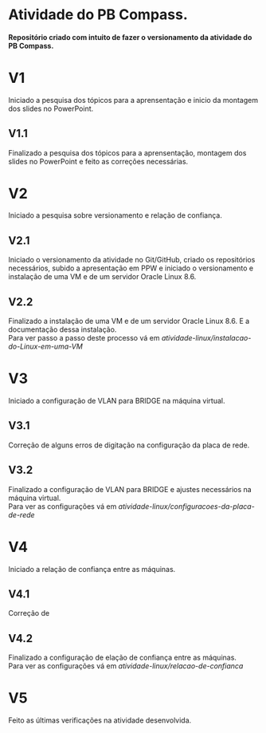 # Atividade do PB Compass.  
#### Repositório criado com intuito de fazer o versionamento da atividade do PB Compass.  
# V1   
Iniciado a pesquisa dos tópicos para a aprensentação e inicio da montagem dos slides no PowerPoint.  
## V1.1  
Finalizado a pesquisa dos tópicos para a aprensentação, montagem dos slides no PowerPoint e feito as correções necessárias.  
# V2   
Iniciado a pesquisa sobre versionamento e relação de confiança.  
## V2.1  
Iniciado o versionamento da atividade no Git/GitHub, criado os repositórios necessários, subido a apresentação em PPW e iniciado o versionamento e instalação de uma VM e de um servidor Oracle Linux 8.6.  
## V2.2  
Finalizado a instalação de uma VM e de um servidor Oracle Linux 8.6. E a documentação dessa instalação.  
Para ver passo a passo deste processo vá em *atividade-linux/instalacao-do-Linux-em-uma-VM*   
# V3  
Iniciado a configuração de VLAN para BRIDGE na máquina virtual.  
## V3.1
Correção de alguns erros de digitação na configuração da placa de rede.
## V3.2
Finalizado a configuração de VLAN para BRIDGE e ajustes necessários na máquina virtual.  
Para ver as configurações vá em *atividade-linux/configuracoes-da-placa-de-rede*  
# V4
Iniciado a relação de confiança entre as máquinas.  
## V4.1  
Correção de  
## V4.2  
Finalizado a configuração de elação de confiança entre as máquinas.  
Para ver as configurações vá em *atividade-linux/relacao-de-confianca*  
# V5  
Feito as últimas verificações na atividade desenvolvida.
